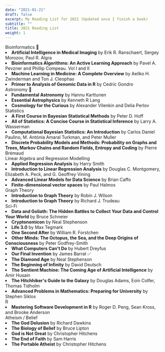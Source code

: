```yaml
---
date: "2021-01-21"
draft: false
excerpt: My Reading List for 2021 (Updated once I finish a book)
subtitle: ""
title: 2021 Reading List
weight: 1
---
```


<div class="panelset">
  <div class="panel">
    <div class="panel-name">Bioinformatics 🧬</div>
    <!-- Bioinformatics content -->
    <li><b>Artificial Intelligence in Medical Imaging</b> by Erik R. Ranschaert, Sergey Morozov, Paul R. Algra</li>
    <li><b>Bioinformatics Algorithms: An Active Learning Approach</b> by Pavel A. Pevzner and Phillip Compeau. Vol I and II</li>
    <li><b>Machine Learning in Medicine: A Complete Overview</b> by Aeilko H. Zwinderman and Ton J. Cleophas</li>
    <li><b>Primer to Analysis of Genomic Data in R</b> by Cedric Gondro</li>
  </div>
  <div class="panel">
    <div class="panel-name">Astronomy 🔭</div>
    <!-- Astronomy content -->
    <li><b>Fundamental Astronomy</b> by Hannu Karttunen</li>
    <li><b>Essential Astrophysics</b> by Kenneth R Lang</li>
    <li><b>Cosmology for the Curious</b> by Alexander Vilenkin and Delia Perlov</li>
  </div>
  <div class="panel">
    <div class="panel-name">Statistics</div>
    <!-- Statistics content -->
    <li><b>A First Course in Bayesian Statistical Methods</b> by Peter D. Hoff</li>
    <li><b>All of Statistics: A Concise Course in Statistical Inference</b> by Larry A. Wasserman</li>
    <li><b>Computational Bayesian Statistics: An Introduction</b> by Carlos Daniel Paulino, M. Antónia Amaral Turkman, and Peter Muller</li>
    <li><b>Discrete Probability Models and Methods: Probability on Graphs and Trees, Markov Chains and Random Fields, Entropy and Coding</b> by Pierre Brémaud</li>
  </div>
  <div class="panel">
    <div class="panel-name">Linear Algebra and Regression Modelling</div>
    <!-- Linear & Regression content -->
    <li><b>Applied Regression Analysis</b> by Harry Smith</li>
    <li><b>Introduction to Linear Regression Analysis</b> by Douglas C. Montgomery, Elizabeth A. Peck, and G. Geoffrey Vining</li>
    <li><b>Advanced Linear Models for Data Science</b> by Brian Caffo</li>
    <li><b>Finite-dimensional vector spaces</b> by Paul Halmos</li>
  </div>
  <div class="panel">
    <div class="panel-name">Graph Theory</div>
    <!-- Graph Theory content -->
    <li><b>Introduction to Graph Theory</b> by Robin J. Wilson</li>
    <li><b>Introduction to Graph Theory</b> by Richard J. Trudeau</li>
  </div>
  <div class="panel">
    <div class="panel-name">Sci-Fi</div>
    <!-- Science Fiction content -->
    <li><b>Data and Goliath: The Hidden Battles to Collect Your Data and Control Your World</b> by Bruce Schneier</li>
  <li><b>Cryptonomicon</b> by Neal Stephenson</li>
  <li><b>Life 3.0</b> by Max Tegmark</li>
  <li><b>One Second After</b> by William R. Forstchen</li>
  <li><b>Other Minds: The Octopus, the Sea, and the Deep Origins of Consciousness</b> by Peter Godfrey-Smith</li>
  <li><b>What Computers Can't Do</b> by Hubert Dreyfus</li>
  <li><b>Our Final Invention</b> by James Barrat ✅</li>
  <li><b>The Diamond Age</b> by Neal Stephenson</li>
  <li><b>The Beginning of Infinity</b> by David Deutsch</li>
  <li><b>The Sentient Machine: The Coming Age of Artificial Intelligence</b> by Amir Husain</li>
  <li><b>The Hitchhiker's Guide to the Galaxy</b> by Douglas Adams, Eoin Colfer, Thomas Tidholm</li>
  <li><b>Advanced Problems in Mathematics: Preparing for University</b> by Stephen Siklos</li>
  </div>
  <div class="panel">
    <div class="panel-name">R</div>
    <!-- R content -->
    <li><b>Mastering Software Development in R</b> by Roger D. Peng, Sean Kross, and Brooke Anderson</li>
  </div>
  <div class="panel">
    <div class="panel-name">Atheism / Belief</div>
    <!-- Atheism / Belief content -->
    <li><b>The God Delusion</b> by Richard Dawkins</li>
    <li><b>The Biology of Belief</b> by Bruce Lipton</li>
    <li><b>God is Not Great</b> by Christopher Hitchens</li>
    <li><b>The End of Faith</b> by Sam Harris</li>
    <li><b>The Portable Atheist</b> by Christopher Hitchens</li>
  </div>
</div>